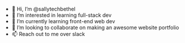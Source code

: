 - 👋 Hi, I’m @sallytechbethel
- 👀 I’m interested in learning full-stack dev
- 🌱 I’m currently learning front-end web dev
- 💞️ I’m looking to collaborate on making an awesome website portfolio
- 📫 Reach out to me over slack

<!---
sallytechbethel/sallytechbethel is a ✨ special ✨ repository because its `README.md` (this file) appears on your GitHub profile.
You can click the Preview link to take a look at your changes.
--->
